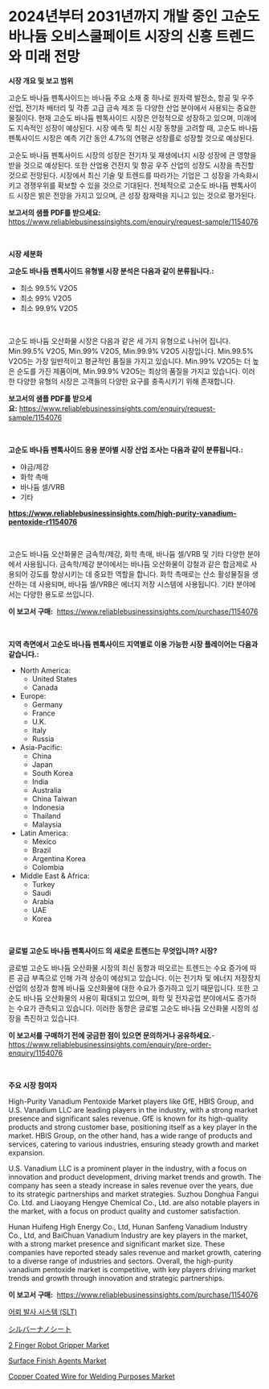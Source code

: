 <p><h1>2024년부터 2031년까지 개발 중인 고순도 바나듐 오비스쿨페이트 시장의 신흥 트렌드와 미래 전망</h1></p><p><strong>시장 개요 및 보고 범위</strong></p>
<p><p>고순도 바나듐 펜톡사이드는 바나듐 주요 소재 중 하나로 원자력 발전소, 항공 및 우주 산업, 전기차 배터리 및 각종 고급 금속 제조 등 다양한 산업 분야에서 사용되는 중요한 물질이다. 현재 고순도 바나듐 펜톡사이드 시장은 안정적으로 성장하고 있으며, 미래에도 지속적인 성장이 예상된다. 시장 예측 및 최신 시장 동향을 고려할 때, 고순도 바나듐 펜톡사이드 시장은 예측 기간 동안 4.7%의 연평균 성장률로 성장할 것으로 예상된다.</p><p>고순도 바나듐 펜톡사이드 시장의 성장은 전기차 및 재생에너지 시장 성장에 큰 영향을 받을 것으로 예상된다. 또한 산업용 건전지 및 항공 우주 산업의 성장도 시장을 촉진할 것으로 전망된다. 시장에서 최신 기술 및 트렌드를 따라가는 기업은 그 성장을 가속화시키고 경쟁우위를 확보할 수 있을 것으로 기대된다. 전체적으로 고순도 바나듐 펜톡사이드 시장은 밝은 전망을 가지고 있으며, 큰 성장 잠재력을 지니고 있는 것으로 평가된다.</p></p>
<p><strong>보고서의 샘플 PDF를 받으세요:</strong> <a href="https://www.reliablebusinessinsights.com/enquiry/request-sample/1154076">https://www.reliablebusinessinsights.com/enquiry/request-sample/1154076</a></p>
<p>&nbsp;</p>
<p><strong>시장 세분화</strong></p>
<p><strong>고순도 바나듐 펜톡사이드 유형별 시장 분석은 다음과 같이 분류됩니다.:</strong></p>
<p><ul><li>최소 99.5% V2O5</li><li>최소 99% V2O5</li><li>최소 99.9% V2O5</li></ul></p>
<p>&nbsp;</p>
<p><p>고순도 바나듐 오산화물 시장은 다음과 같은 세 가지 유형으로 나뉘어 집니다. Min.99.5% V2O5, Min.99% V2O5, Min.99.9% V2O5 시장입니다. Min.99.5% V2O5는 가장 일반적이고 평균적인 품질을 가지고 있습니다. Min.99% V2O5는 더 높은 순도를 가진 제품이며, Min.99.9% V2O5는 최상의 품질을 가지고 있습니다. 이러한 다양한 유형의 시장은 고객들의 다양한 요구를 충족시키기 위해 존재합니다.</p></p>
<p><strong>보고서의 샘플 PDF를 받으세요:</strong>&nbsp;<a href="https://www.reliablebusinessinsights.com/enquiry/request-sample/1154076">https://www.reliablebusinessinsights.com/enquiry/request-sample/1154076</a></p>
<p>&nbsp;</p>
<p><strong> 고순도 바나듐 펜톡사이드 응용 분야별 시장 산업 조사는 다음과 같이 분류됩니다.:</strong></p>
<p><ul><li>야금/제강</li><li>화학 촉매</li><li>바나듐 셀/VRB</li><li>기타</li></ul></p>
<p><strong><a href="https://www.reliablebusinessinsights.com/high-purity-vanadium-pentoxide-r1154076">https://www.reliablebusinessinsights.com/high-purity-vanadium-pentoxide-r1154076</a></strong></p>
<p>&nbsp;</p>
<p><p>고순도 바나듐 오산화물은 금속학/제강, 화학 촉매, 바나듐 셀/VRB 및 기타 다양한 분야에서 사용됩니다. 금속학/제강 분야에서는 바나듐 오산화물이 강철과 같은 합금제로 사용되어 강도를 향상시키는 데 중요한 역할을 합니다. 화학 촉매로는 산소 활성물질을 생산하는 데 사용되며, 바나듐 셀/VRB은 에너지 저장 시스템에 사용됩니다. 기타 분야에서는 다양한 용도로 쓰입니다.</p></p>
<p><strong>이 보고서 구매:</strong>&nbsp; <a href="https://www.reliablebusinessinsights.com/purchase/1154076">https://www.reliablebusinessinsights.com/purchase/1154076</a></p>
<p>&nbsp;</p>
<p><strong>지역 측면에서 고순도 바나듐 펜톡사이드 지역별로 이용 가능한 시장 플레이어는 다음과 같습니다.:</strong></p>
<p><ul>
    <li>
        North America:
        <ul>
            <li>United States</li>
            <li>Canada</li>
        </ul>
    </li>
    <li>
        Europe:
        <ul>
            <li>Germany</li>
            <li>France</li>
            <li>U.K.</li>
            <li>Italy</li>
            <li>Russia</li>
        </ul>
    </li>
    <li>
        Asia-Pacific:
        <ul>
            <li>China</li>
            <li>Japan</li>
            <li>South Korea</li>
            <li>India</li>
            <li>Australia</li>
            <li>China Taiwan</li>
            <li>Indonesia</li>
            <li>Thailand</li>
            <li>Malaysia</li>
        </ul>
    </li>
    <li>
        Latin America:
        <ul>
            <li>Mexico</li>
            <li>Brazil</li>
            <li>Argentina Korea</li>
            <li>Colombia</li>
        </ul>
    </li>
    <li>
        Middle East & Africa:
        <ul>
            <li>Turkey</li>
            <li>Saudi</li>
            <li>Arabia</li>
            <li>UAE</li>
            <li>Korea</li>
        </ul>
    </li>
    </ul></p>
<p>&nbsp;</p>
<p><strong>글로벌 고순도 바나듐 펜톡사이드 의 새로운 트렌드는 무엇입니까? 시장?</strong></p>
<p><p>글로벌 고순도 바나듐 오산화물 시장의 최신 동향과 떠오르는 트렌드는 수요 증가에 따른 공급 부족으로 인해 가격 상승이 예상되고 있습니다. 이는 전기차 및 에너지 저장장치 산업의 성장과 함께 바나듐 오산화물에 대한 수요가 증가하고 있기 때문입니다. 또한 고순도 바나듐 오산화물의 사용이 확대되고 있으며, 화학 및 전자공업 분야에서도 증가하는 수요가 관측되고 있습니다. 이러한 동향은 글로벌 고순도 바나듐 오산화물 시장의 성장을 촉진하고 있습니다.</p></p>
<p><strong>이 보고서를 구매하기 전에 궁금한 점이 있으면 문의하거나 공유하세요.</strong>- <a href="https://www.reliablebusinessinsights.com/enquiry/pre-order-enquiry/1154076">https://www.reliablebusinessinsights.com/enquiry/pre-order-enquiry/1154076</a></p>
<p>&nbsp;</p>
<p><strong>주요 시장 참여자</strong></p>
<p><p>High-Purity Vanadium Pentoxide Market players like GfE, HBIS Group, and U.S. Vanadium LLC are leading players in the industry, with a strong market presence and significant sales revenue. GfE is known for its high-quality products and strong customer base, positioning itself as a key player in the market. HBIS Group, on the other hand, has a wide range of products and services, catering to various industries, ensuring steady growth and market expansion.</p><p>U.S. Vanadium LLC is a prominent player in the industry, with a focus on innovation and product development, driving market trends and growth. The company has seen a steady increase in sales revenue over the years, due to its strategic partnerships and market strategies. Suzhou Donghua Fangui Co. Ltd. and Liaoyang Hengye Chemical Co., Ltd. are also notable players in the market, with a focus on product quality and customer satisfaction.</p><p>Hunan Huifeng High Energy Co., Ltd, Hunan Sanfeng Vanadium Industry Co., Ltd, and BaiChuan Vanadium Industry are key players in the market, with a strong market presence and significant market size. These companies have reported steady sales revenue and market growth, catering to a diverse range of industries and sectors. Overall, the high-purity vanadium pentoxide market is competitive, with key players driving market trends and growth through innovation and strategic partnerships.</p></p>
<p><strong>이 보고서 구매:</strong>&nbsp;&nbsp;<a href="https://www.reliablebusinessinsights.com/purchase/1154076">https://www.reliablebusinessinsights.com/purchase/1154076</a></p>
<p><p><a href="https://github.com/vsr06p4p49/Market-Research-Report-List-2/blob/main/5601767106786.md">어뢰 발사 시스템 (SLT)</a></p><p><a href="https://github.com/nemesis2824/Market-Research-Report-List-2/blob/main/2477535111657.md">シルバーナノシート</a></p><p><a href="https://issuu.com/reportprime-2/docs/2-finger-robot-gripper-market-size-2030.pptx">2 Finger Robot Gripper Market</a></p><p><a href="https://github.com/joannesouthgate/Market-Research-Report-List-3/blob/main/surface-finish-agents-market.md">Surface Finish Agents Market</a></p><p><a href="https://github.com/wwwkeltoum/Market-Research-Report-List-3/blob/main/copper-coated-wire-for-welding-purposes-market.md">Copper Coated Wire for Welding Purposes Market</a></p></p>
